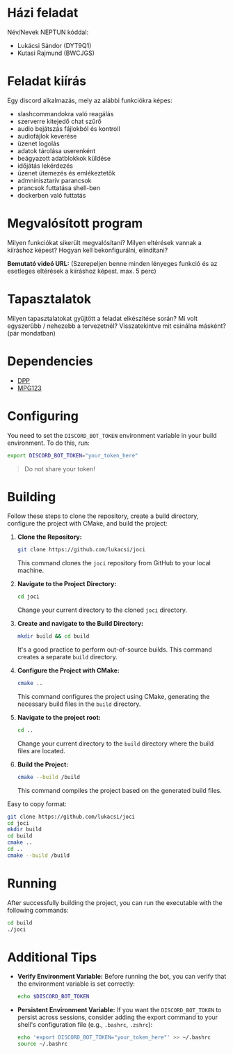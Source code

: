 # Házi feladat

Név/Nevek NEPTUN kóddal:
- Lukácsi Sándor (DYT9Q1)
- Kutasi Rajmund (BWCJGS)

# Feladat kiírás
Egy discord alkalmazás, mely az alábbi funkciókra képes:
* slashcommandokra való reagálás
* szerverre kitejedő chat szűrő
* audio bejátszás fájlokból és kontroll
* audiofájlok keverése
* üzenet logolás
* adatok tárolása userenként
* beágyazott adatblokkok küldése
* időjátás lekérdezés
* üzenet ütemezés és emlékeztetők
* admninisztarív parancsok
* prancsok futtatása shell-ben
* dockerben való futtatás

# Megvalósított program
Milyen funkciókat sikerült megvalósítani? Milyen eltérések vannak a kiíráshoz képest? Hogyan kell bekonfigurálni, elindítani?

**Bemutató videó URL:**
(Szerepeljen benne minden lényeges funkció és az esetleges eltérések a kiíráshoz képest. max. 5 perc)

# Tapasztalatok
Milyen tapasztalatokat gyűjtött a feladat elkészítése során? Mi volt egyszerűbb / nehezebb a tervezetnél? Visszatekintve mit csinálna másként? (pár mondatban)

# Dependencies

- [DPP](https://github.com/brainboxdotcc/DPP)
- [MPG123](https://www.mpg123.de/)


# Configuring

You need to set the `DISCORD_BOT_TOKEN` environment variable in your build environment. To do this, run:

```bash
export DISCORD_BOT_TOKEN="your_token_here"
```

> Do not share your token!

# Building

Follow these steps to clone the repository, create a build directory, configure the project with CMake, and build the project:

1. **Clone the Repository:**
   ```bash
   git clone https://github.com/lukacsi/joci
   ```
   This command clones the `joci` repository from GitHub to your local machine.

2. **Navigate to the Project Directory:**
   ```bash
   cd joci
   ```
   Change your current directory to the cloned `joci` directory.

3. **Create and navigate to the Build Directory:**
   ```bash
   mkdir build && cd build
   ```
   It's a good practice to perform out-of-source builds. This command creates a separate `build` directory.

4. **Configure the Project with CMake:**
   ```bash
   cmake ..
   ```
   This command configures the project using CMake, generating the necessary build files in the `build` directory.

5. **Navigate to the project root:**
   ```bash
   cd ..
   ```
   Change your current directory to the `build` directory where the build files are located.

6. **Build the Project:**
   ```bash
   cmake --build /build
   ```
   This command compiles the project based on the generated build files.

Easy to copy format:
```bash
git clone https://github.com/lukacsi/joci
cd joci
mkdir build
cd build
cmake ..
cd ..
cmake --build /build
```

# Running

After successfully building the project, you can run the executable with the following commands:

```bash
cd build
./joci
```

# Additional Tips

- **Verify Environment Variable:**
  Before running the bot, you can verify that the environment variable is set correctly:

  ```bash
  echo $DISCORD_BOT_TOKEN
  ```

- **Persistent Environment Variable:**
  If you want the `DISCORD_BOT_TOKEN` to persist across sessions, consider adding the export command to your shell's configuration file (e.g., `.bashrc`, `.zshrc`):

  ```bash
  echo 'export DISCORD_BOT_TOKEN="your_token_here"' >> ~/.bashrc
  source ~/.bashrc
  ```
